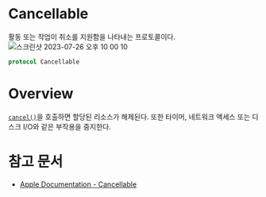 # ****Cancellable****

활동 또는 작업이 취소를 지원함을 나타내는 프로토콜이다.
![스크린샷 2023-07-26 오후 10 00 10](https://github.com/jsa0224/somdokki-study/assets/94514250/e7e0a337-04f0-41c0-b64d-2d75a2a54ecd)

```swift
protocol Cancellable
```

# Overview

[`cancel()`](https://developer.apple.com/documentation/combine/cancellable/cancel())을 호출하면 할당된 리소스가 해제된다. 
또한 타이머, 네트워크 액세스 또는 디스크 I/O와 같은 부작용을 중지한다.

# 참고 문서
- [Apple Documentation - Cancellable](https://developer.apple.com/documentation/combine/cancellable)
